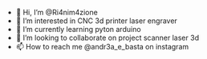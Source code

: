 - 👋 Hi, I’m @Ri4nim4zione
- 👀 I’m interested in CNC 3d printer laser engraver
- 🌱 I’m currently learning pyton arduino
- 💞️ I’m looking to collaborate on project scanner laser 3d
- 📫 How to reach me @andr3a_e_basta on instagram

<!---
Ri4nim4zione/Ri4nim4zione is a ✨ special ✨ repository because its `README.md` (this file) appears on your GitHub profile.
You can click the Preview link to take a look at your changes.
--->
